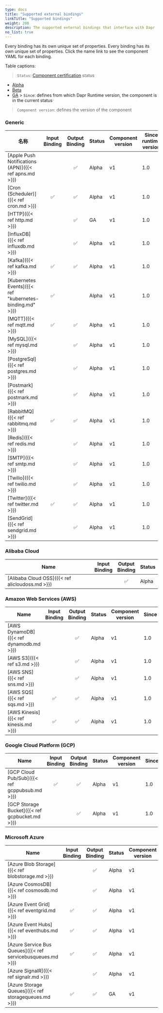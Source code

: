 ```yaml
---
type: docs
title: "Supported external bindings"
linkTitle: "Supported bindings"
weight: 200
description: The supported external bindings that interface with Dapr
no_list: true
---
```


Every binding has its own unique set of properties. Every binding has its own unique set of properties. Click the name link to see the component YAML for each binding.


Table captions:

> `Status`: [Component certification]({{X63X}}) status
  - [Alpha]({{X52X}})
  - [Beta]({{X54X}})
  - [GA]({{X56X}}) > `Since`: defines from which Dapr Runtime version, the component is in the current status

> `Component version`: defines the version of the component
### Generic

| 名称                                                       | Input<br>Binding | Output<br>Binding | Status | Component version | Since runtime version |
| -------------------------------------------------------- |:----------------------:|:-----------------------:| ------ | ----------------- | --------------------- |
| [Apple Push Notifications (APN)]({{< ref apns.md >}})    |                        |            ✅            | Alpha  | v1                | 1.0                   |
| [Cron (Scheduler)]({{< ref cron.md >}})                  |           ✅            |            ✅            | Alpha  | v1                | 1.0                   |
| [HTTP]({{< ref http.md >}})                              |                        |            ✅            | GA     | v1                | 1.0                   |
| [InfluxDB]({{< ref influxdb.md >}})                      |                        |            ✅            | Alpha  | v1                | 1.0                   |
| [Kafka]({{< ref kafka.md >}})                            |           ✅            |            ✅            | Alpha  | v1                | 1.0                   |
| [Kubernetes Events]({{< ref "kubernetes-binding.md" >}}) |           ✅            |                         | Alpha  | v1                | 1.0                   |
| [MQTT]({{< ref mqtt.md >}})                              |           ✅            |            ✅            | Alpha  | v1                | 1.0                   |
| [MySQL]({{< ref mysql.md >}})                            |                        |            ✅            | Alpha  | v1                | 1.0                   |
| [PostgreSql]({{< ref postgres.md >}})                    |                        |            ✅            | Alpha  | v1                | 1.0                   |
| [Postmark]({{< ref postmark.md >}})                      |                        |            ✅            | Alpha  | v1                | 1.0                   |
| [RabbitMQ]({{< ref rabbitmq.md >}})                      |           ✅            |            ✅            | Alpha  | v1                | 1.0                   |
| [Redis]({{< ref redis.md >}})                            |                        |            ✅            | Alpha  | v1                | 1.0                   |
| [SMTP]({{< ref smtp.md >}})                              |                        |            ✅            | Alpha  | v1                | 1.0                   |
| [Twilio]({{< ref twilio.md >}})                          |                        |            ✅            | Alpha  | v1                | 1.0                   |
| [Twitter]({{< ref twitter.md >}})                        |           ✅            |            ✅            | Alpha  | v1                | 1.0                   |
| [SendGrid]({{< ref sendgrid.md >}})                      |                        |            ✅            | Alpha  | v1                | 1.0                   |


### Alibaba Cloud

| Name                                            | Input<br>Binding | Output<br>Binding | Status |
| ----------------------------------------------- |:----------------------:|:-----------------------:| ------ |
| [Alibaba Cloud OSS]({{< ref alicloudoss.md >}}) |                        |            ✅            | Alpha  |

### Amazon Web Services (AWS)

| Name                                    | Input<br>Binding | Output<br>Binding | Status | Component version | Since |
| --------------------------------------- |:----------------------:|:-----------------------:| ------ | ----------------- | ----- |
| [AWS DynamoDB]({{< ref dynamodb.md >}}) |                        |            ✅            | Alpha  | v1                | 1.0   |
| [AWS S3]({{< ref s3.md >}})             |                        |            ✅            | Alpha  | v1                | 1.0   |
| [AWS SNS]({{< ref sns.md >}})           |                        |            ✅            | Alpha  | v1                | 1.0   |
| [AWS SQS]({{< ref sqs.md >}})           |           ✅            |            ✅            | Alpha  | v1                | 1.0   |
| [AWS Kinesis]({{< ref kinesis.md >}})   |           ✅            |            ✅            | Alpha  | v1                | 1.0   |

### Google Cloud Platform (GCP)

| Name                                           | Input<br>Binding | Output<br>Binding | Status | Component version | Since |
| ---------------------------------------------- |:----------------------:|:-----------------------:| ------ | ----------------- | ----- |
| [GCP Cloud Pub/Sub]({{< ref gcppubsub.md >}})  |           ✅            |            ✅            | Alpha  | v1                | 1.0   |
| [GCP Storage Bucket]({{< ref gcpbucket.md >}}) |                        |            ✅            | Alpha  | v1                | 1.0   |

### Microsoft Azure

| Name                                                        | Input<br>Binding | Output<br>Binding | Status | Component version | Since |
| ----------------------------------------------------------- |:----------------------:|:-----------------------:| ------ | ----------------- | ----- |
| [Azure Blob Storage]({{< ref blobstorage.md >}})            |                        |            ✅            | Alpha  | v1                | 1.0   |
| [Azure CosmosDB]({{< ref cosmosdb.md >}})                   |                        |            ✅            | Alpha  | v1                | 1.0   |
| [Azure Event Grid]({{< ref eventgrid.md >}})                |           ✅            |            ✅            | Alpha  | v1                | 1.0   |
| [Azure Event Hubs]({{< ref eventhubs.md >}})                |           ✅            |            ✅            | Alpha  | v1                | 1.0   |
| [Azure Service Bus Queues]({{< ref servicebusqueues.md >}}) |           ✅            |            ✅            | Alpha  | v1                | 1.0   |
| [Azure SignalR]({{< ref signalr.md >}})                     |                        |            ✅            | Alpha  | v1                | 1.0   |
| [Azure Storage Queues]({{< ref storagequeues.md >}})        |           ✅            |            ✅            | GA     | v1                | 1.0   |
